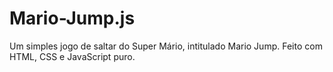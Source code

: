 # Mario-Jump.js
Um simples jogo de saltar do Super Mário, intitulado Mario Jump. Feito com HTML, CSS e JavaScript puro.
